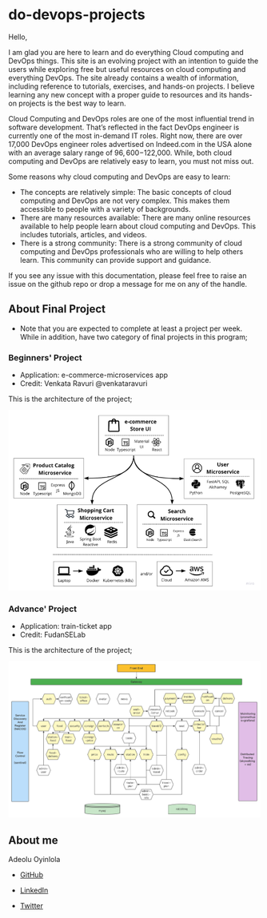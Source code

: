 # do-devops-projects

Hello,

I am glad you are here to learn and do everything Cloud computing and DevOps things. This site is an evolving project with an intention to guide the users while exploring free but useful resources on cloud computing and everything DevOps. The site already contains a wealth of information, including reference to tutorials, exercises, and hands-on projects. I believe learning any new concept with a proper guide to resources and its hands-on projects is the best way to learn.

Cloud Computing and DevOps roles are one of the most influential trend in software development. That’s reflected in the fact DevOps engineer is currently one of the most in-demand IT roles. Right now, there are over 17,000 DevOps engineer roles advertised on Indeed.com in the USA alone with an average salary range of $96,600-$122,000. While, both cloud computing and DevOps are relatively easy to learn, you must not miss out.

Some reasons why cloud computing and DevOps are easy to learn:

- The concepts are relatively simple: The basic concepts of cloud computing and DevOps are not very complex. This makes them accessible to people with a variety of backgrounds.
- There are many resources available: There are many online resources available to help people learn about cloud computing and DevOps. This includes tutorials, articles, and videos.
- There is a strong community: There is a strong community of cloud computing and DevOps professionals who are willing to help others learn. This community can provide support and guidance.

If you see any issue with this documentation, please feel free to raise an issue on the github repo or drop a message for me on any of the handle.

## About Final Project
- Note that you are expected to complete at least a project per week. While in addition, have two category of final projects in this program;
  
### Beginners' Project
- Application: e-commerce-microservices app
- Credit: Venkata Ravuri @venkataravuri

This is the architecture of the project;

![Beginner Project](assets/beginner.png)

### Advance' Project
- Application: train-ticket app
- Credit: FudanSELab

This is the architecture of the project;

![Advance Project](assets/advance.png)

## About me

Adeolu Oyinlola

- [GitHub](https://github.com/deoluoyinlola/do-devops-projects)

- [LinkedIn](https://www.linkedin.com/in/deoluoyinlola/)

- [Twitter](https://twitter.com/deoluoyinlola)

